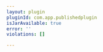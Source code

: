 ```yaml
---
layout: plugin
pluginId: com.app.publishedplugin
isJarAvailable: true
error: ''
violations: []

---
```

